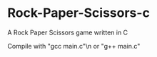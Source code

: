 # Rock-Paper-Scissors-c
A Rock Paper Scissors game written in C

Compile with "gcc main.c"\n
          or "g++ main.c"
